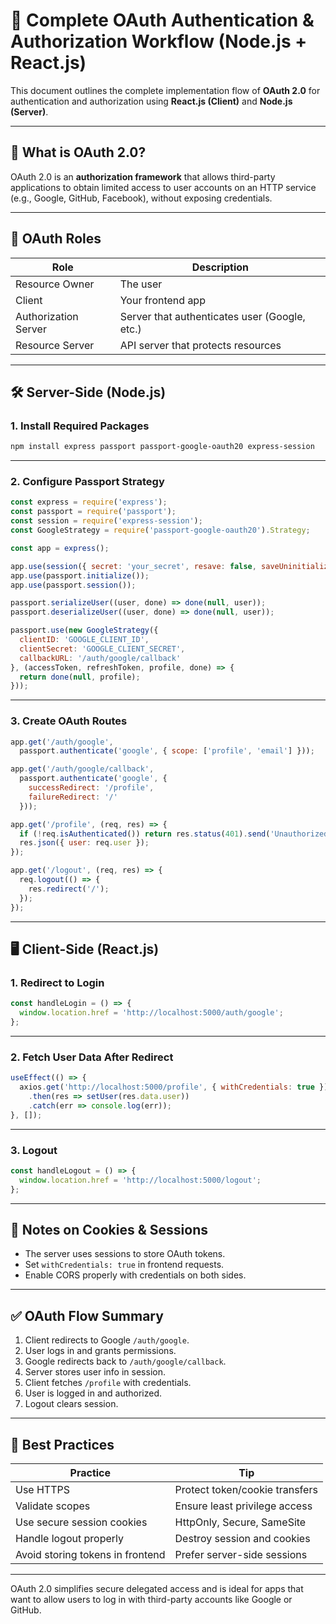 
# 🔐 Complete OAuth Authentication & Authorization Workflow (Node.js + React.js)

This document outlines the complete implementation flow of **OAuth 2.0** for authentication and authorization using **React.js (Client)** and **Node.js (Server)**.

---

## 📌 What is OAuth 2.0?

OAuth 2.0 is an **authorization framework** that allows third-party applications to obtain limited access to user accounts on an HTTP service (e.g., Google, GitHub, Facebook), without exposing credentials.

---

## 🔄 OAuth Roles

| Role              | Description                                     |
|-------------------|-------------------------------------------------|
| Resource Owner    | The user                                       |
| Client            | Your frontend app                              |
| Authorization Server | Server that authenticates user (Google, etc.)|
| Resource Server   | API server that protects resources              |

---

## 🛠️ Server-Side (Node.js)

### 1. Install Required Packages

```bash
npm install express passport passport-google-oauth20 express-session
```

---

### 2. Configure Passport Strategy

```js
const express = require('express');
const passport = require('passport');
const session = require('express-session');
const GoogleStrategy = require('passport-google-oauth20').Strategy;

const app = express();

app.use(session({ secret: 'your_secret', resave: false, saveUninitialized: true }));
app.use(passport.initialize());
app.use(passport.session());

passport.serializeUser((user, done) => done(null, user));
passport.deserializeUser((user, done) => done(null, user));

passport.use(new GoogleStrategy({
  clientID: 'GOOGLE_CLIENT_ID',
  clientSecret: 'GOOGLE_CLIENT_SECRET',
  callbackURL: '/auth/google/callback'
}, (accessToken, refreshToken, profile, done) => {
  return done(null, profile);
}));
```

---

### 3. Create OAuth Routes

```js
app.get('/auth/google',
  passport.authenticate('google', { scope: ['profile', 'email'] }));

app.get('/auth/google/callback',
  passport.authenticate('google', {
    successRedirect: '/profile',
    failureRedirect: '/'
  }));

app.get('/profile', (req, res) => {
  if (!req.isAuthenticated()) return res.status(401).send('Unauthorized');
  res.json({ user: req.user });
});

app.get('/logout', (req, res) => {
  req.logout(() => {
    res.redirect('/');
  });
});
```

---

## 🖥️ Client-Side (React.js)

### 1. Redirect to Login

```js
const handleLogin = () => {
  window.location.href = 'http://localhost:5000/auth/google';
};
```

---

### 2. Fetch User Data After Redirect

```js
useEffect(() => {
  axios.get('http://localhost:5000/profile', { withCredentials: true })
    .then(res => setUser(res.data.user))
    .catch(err => console.log(err));
}, []);
```

---

### 3. Logout

```js
const handleLogout = () => {
  window.location.href = 'http://localhost:5000/logout';
};
```

---

## 🍪 Notes on Cookies & Sessions

- The server uses sessions to store OAuth tokens.
- Set `withCredentials: true` in frontend requests.
- Enable CORS properly with credentials on both sides.

---

## ✅ OAuth Flow Summary

1. Client redirects to Google `/auth/google`.
2. User logs in and grants permissions.
3. Google redirects back to `/auth/google/callback`.
4. Server stores user info in session.
5. Client fetches `/profile` with credentials.
6. User is logged in and authorized.
7. Logout clears session.

---

## 🔐 Best Practices

| Practice              | Tip |
|-----------------------|-----|
| Use HTTPS             | Protect token/cookie transfers |
| Validate scopes       | Ensure least privilege access |
| Use secure session cookies | HttpOnly, Secure, SameSite |
| Handle logout properly | Destroy session and cookies |
| Avoid storing tokens in frontend | Prefer server-side sessions |

---

OAuth 2.0 simplifies secure delegated access and is ideal for apps that want to allow users to log in with third-party accounts like Google or GitHub.
